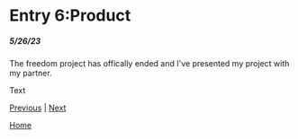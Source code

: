 # Entry 6:Product
##### 5/26/23

The freedom project has offically ended and I've presented my project with my partner. 


Text

[Previous](entry05.md) | [Next](entry07.md)

[Home](../README.md)
